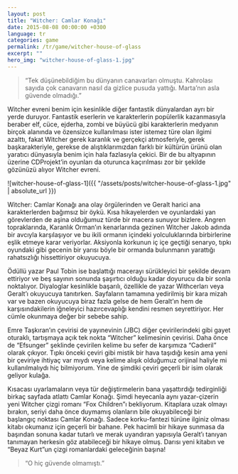 ```yaml
---
layout: post
title: "Witcher: Camlar Konağı"
date: 2015-08-08 00:00:00 +0300
language: tr
categories: game
permalink: /tr/game/witcher-house-of-glass
excerpt: ""
hero_img: "witcher-house-of-glass-1.jpg"
---
```

> “Tek düşünebildiğim bu dünyanın canavarları olmuştu. Kahrolası sayıda çok canavarın nasıl da gizlice pusuda yattığı. Marta’nın asla güvende olmadığı.”

Witcher evreni benim için kesinlikle diğer fantastik dünyalardan ayrı bir yerde duruyor. Fantastik eserlerin ve karakterlerin popülerlik kazanmasıyla beraber elf, cüce, ejderha, zombi ve büyücü gibi karakterlerin medyanın birçok alanında ve özensizce kullanılması ister istemez türe olan ilgimi azalttı, fakat Witcher gerek karanlık ve gerçekçi atmosferiyle, gerek başkarakteriyle, gerekse de alıştıklarımızdan farklı bir kültürün ürünü olan yaratıcı dünyasıyla benim için hala fazlasıyla çekici. Bir de bu altyapının üzerine CDProjekt’in oyunları da oturunca kaçırılması zor bir şekilde gözünüzü alıyor Witcher evreni.

![witcher-house-of-glass-1]({{ "/assets/posts/witcher-house-of-glass-1.jpg" | absolute_url }})

Witcher: Camlar Konağı ana olay örgülerinden ve Geralt harici ana karakterlerden bağımsız bir öykü. Kısa hikayelerden ve oyunlardaki yan görevlerden de aşina olduğumuz türde bir macera sunuyor bizlere. Angren topraklarında, Karanlık Orman’ın kenarlarında gezinen Witcher Jakob adında bir avcıyla karşılaşıyor ve bu ikili ormanın içindeki yolculuklarında birbirlerine eşlik etmeye karar veriyorlar. Aksiyonla korkunun iç içe geçtiği senaryo, tıpkı oyundaki gibi gecenin bir yarısı böyle bir ormanda bulunmanın yarattığı rahatsızlığı hissettiriyor okuyucuya.

Ödüllü yazar Paul Tobin ise başlattığı macerayı sürükleyici bir şekilde devam ettiriyor ve beş sayının sonunda şaşırtıcı olduğu kadar doyurucu da bir sonla noktalıyor. Diyaloglar kesinlikle başarılı, özellikle de yazar Withcerları veya Geralt’ı okuyucuya tanıtırken. Sayfaların tamamına yedirilmiş bir kara mizah var ve bazen okuyucuya biraz fazla gelse de hem Geralt’ın hem de karşısındakilerin iğneleyici hazırcevaplığı kendini resmen seyrettiriyor. Her cümle okunmaya değer bir sebebe sahip.

Emre Taşkıran’ın çevirisi de yayınevinin (JBC) diğer çevirilerindeki gibi gayet oturaklı, tartışmaya açık tek nokta “Witcher” kelimesinin çevirisi. Daha önce de “Efsunger” şeklinde çevirilen kelime bu sefer de karşımıza “Cadıeril” olarak çıkıyor. Tıpkı önceki çeviri gibi mistik bir hava taşıdığı kesin ama yeni bir çeviriye ihtiyaç var mıydı veya kelime alışık olduğumuz orijinal haliyle mi kullanılmalıydı hiç bilmiyorum. Yine de şimdiki çeviri geçerli bir isim olarak geliyor kulağa.

Kısacası uyarlamaların veya tür değiştirmelerin bana yaşattırdığı tedirginliği birkaç sayfada atlattı Camlar Konağı. Şimdi heyecanla aynı yazar-çizerin yeni Witcher çizgi romanı “Fox Children”ı bekliyorum. Kitaplara uzak olmayı bırakın, seriyi daha önce duymamış olanların bile okuyabileceği bir başlangıç noktası Camlar Konağı. Sadece korku-fantezi türüne ilginiz olması kitabı okumanız için geçerli bir bahane. Pek hacimli bir hikaye sunmasa da başından sonuna kadar tutarlı ve merak uyandıran yapısıyla Geralt’ı tanıyan tanımayan herkesin göz atabileceği bir hikaye olmuş. Darısı yeni kitabın ve “Beyaz Kurt”un çizgi romanlardaki geleceğinin başına!

> “O hiç güvende olmamıştı.”